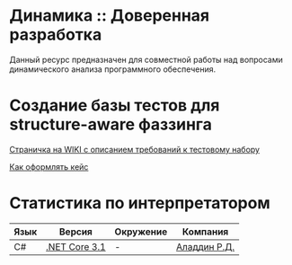 # Динамика :: Доверенная разработка

Данный ресурс предназначен для совместной работы над вопросами динамического анализа программного обеспечения.

# Создание базы тестов для structure-aware фаззинга

[Страничка на WIKI с описанием требований к тестовому набору](https://github.com/ispras/TrustedDynamic/wiki)

[Как оформлять кейс](https://github.com/ispras/TrustedDynamic/ТЗ%20на%20SAF-кейс.md)

# Статистика по интерпретатором

| Язык | Версия | Окружение | Компания |
|---|---|---|---|
| C# | [.NET Core 3.1](https://dotnet.microsoft.com/download/dotnet/3.1) | - | [Аладдин Р.Д.](https://www.aladdin-rd.ru/company) |

